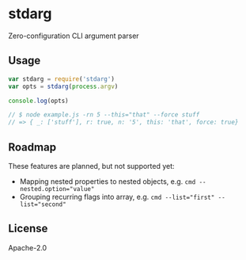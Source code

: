 # stdarg

Zero-configuration CLI argument parser

## Usage

```js
var stdarg = require('stdarg')
var opts = stdarg(process.argv)

console.log(opts)

// $ node example.js -rn 5 --this="that" --force stuff
// => { _: ['stuff'], r: true, n: '5', this: 'that', force: true}
```

## Roadmap

These features are planned, but not supported yet:

- Mapping nested properties to nested objects, e.g. `cmd --nested.option="value"`
- Grouping recurring flags into array, e.g. `cmd --list="first" --list="second"`

## License

Apache-2.0
